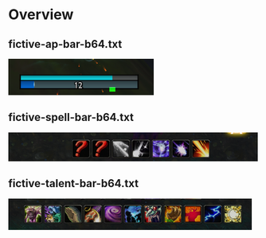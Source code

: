 # Overview

## fictive-ap-bar-b64.txt

![fictive-ap-bar-b64](./img/fictive-ap-bar.png)

## fictive-spell-bar-b64.txt

![fictive-spell-bar-b64](./img/fictive-spell-bar.png)

## fictive-talent-bar-b64.txt

![fictive-talent-bar-b64](./img/fictive-talent-bar.png)
